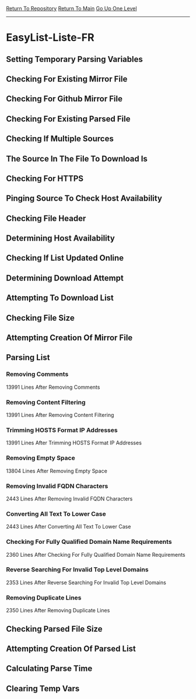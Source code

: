 [Return To Repository](https://github.com/deathbybandaid/piholeparser/)
[Return To Main](https://github.com/deathbybandaid/piholeparser/blob/master/RecentRunLogs/Mainlog.md)
[Go Up One Level](https://github.com/deathbybandaid/piholeparser/blob/master/RecentRunLogs/TopLevelScripts/30-Processing-External-Blacklists.md)
____________________________________
# EasyList-Liste-FR
## Setting Temporary Parsing Variables
## Checking For Existing Mirror File
## Checking For Github Mirror File
## Checking For Existing Parsed File
## Checking If Multiple Sources
## The Source In The File To Download Is
## Checking For HTTPS
## Pinging Source To Check Host Availability
## Checking File Header
## Determining Host Availability
## Checking If List Updated Online
## Determining Download Attempt
## Attempting To Download List
## Checking File Size
## Attempting Creation Of Mirror File
## Parsing List
### Removing Comments
13991 Lines After Removing Comments
### Removing Content Filtering
13991 Lines After Removing Content Filtering
### Trimming HOSTS Format IP Addresses
13991 Lines After Trimming HOSTS Format IP Addresses
### Removing Empty Space
13804 Lines After Removing Empty Space
### Removing Invalid FQDN Characters
2443 Lines After Removing Invalid FQDN Characters
### Converting All Text To Lower Case
2443 Lines After Converting All Text To Lower Case
### Checking For Fully Qualified Domain Name Requirements
2360 Lines After Checking For Fully Qualified Domain Name Requirements
### Reverse Searching For Invalid Top Level Domains
2353 Lines After Reverse Searching For Invalid Top Level Domains
### Removing Duplicate Lines
2350 Lines After Removing Duplicate Lines
## Checking Parsed File Size
## Attempting Creation Of Parsed List
## Calculating Parse Time
## Clearing Temp Vars
